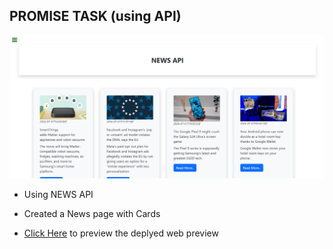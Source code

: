 ## PROMISE TASK (using API)

![alt text](image.png)

- Using NEWS API

- Created a News page with Cards

- [Click Here](https://api-task-news-page.netlify.app/) to preview the deplyed web preview